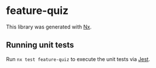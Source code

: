 # feature-quiz

This library was generated with [Nx](https://nx.dev).

## Running unit tests

Run `nx test feature-quiz` to execute the unit tests via [Jest](https://jestjs.io).

